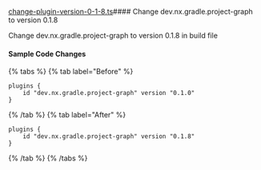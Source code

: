 [change-plugin-version-0-1-8.ts](change-plugin-version-0-1-8.ts)#### Change dev.nx.gradle.project-graph to version 0.1.8

Change dev.nx.gradle.project-graph to version 0.1.8 in build file

#### Sample Code Changes

{% tabs %}
{% tab label="Before" %}

```{% fileName="build.gradle" %}
plugins {
	id "dev.nx.gradle.project-graph" version "0.1.0"
}
```

{% /tab %}
{% tab label="After" %}

```{% fileName="build.gradle" %}
plugins {
    id "dev.nx.gradle.project-graph" version "0.1.8"
}
```

{% /tab %}
{% /tabs %}
